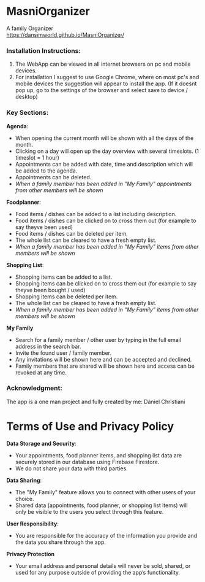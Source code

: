 # MasniOrganizer
A family Organizer<br>
https://dansimworld.github.io/MasniOrganizer/

    
### Installation Instructions:
   1. The WebApp can be viewed in all internet browsers on pc and mobile devices.
   2. For installation I suggest to use Google Chrome, where on most pc's and mobile devices the suggestion will appear to install the app.
        (If it doesnt pop up, go to the settings of the browser and select save to device / desktop)

### Key Sections:

**Agenda**:
- When opening the current month will be shown with all the days of the month.
- Clicking on a day will open up the day overview with several timeslots. (1 timeslot = 1 hour)
- Appointments can be added with date, time and description which will be added to the agenda.
- Appointments can be deleted.
- *When a family member has been added in "My Family" appointments from other members will be shown*

**Foodplanner**:
- Food items / dishes can be added to a list including description.
- Food items / dishes can be clicked on to cross them out (for example to say theyve been used)
- Food items / dishes can be deleted per item.
- The whole list can be cleared to have a fresh empty list.
- *When a family member has been added in "My Family" items from other members will be shown*

**Shopping List**:
- Shopping items can be added to a list.
- Shopping items can be clicked on to cross them out (for example to say theyve been bought / used)
- Shopping items can be deleted per item.
- The whole list can be cleared to have a fresh empty list.
- *When a family member has been added in "My Family" items from other members will be shown*

**My Family**
- Search for a family member / other user by typing in the full email address in the search bar.
- Invite the found user / family member.
- Any invitations will be shown here and can be accepted and declined.
- Family members that are shared will be shown here and access can be revoked at any time.

### Acknowledgment:
   The app is a one man project and fully created by me: Daniel Christiani

# Terms of Use and Privacy Policy

**Data Storage and Security**:
- Your appointments, food planner items, and shopping list data are securely stored in our database using Firebase Firestore.
- We do not share your data with third parties.

**Data Sharing**:
- The "My Family" feature allows you to connect with other users of your choice.
- Shared data (appointments, food planner, or shopping list items) will only be visible to the users you select through this feature.

**User Responsibility**:
- You are responsible for the accuracy of the information you provide and the data you share through the app.

**Privacy Protection**
 - Your email address and personal details will never be sold, shared, or used for any purpose outside of providing the app’s functionality.

